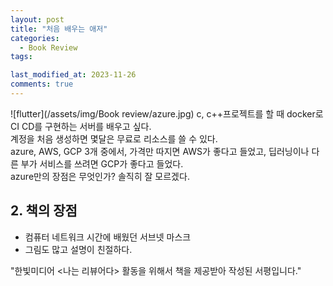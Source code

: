 ```yaml
---
layout: post
title: "처음 배우는 애저"
categories:
  - Book Review
tags:

last_modified_at: 2023-11-26
comments: true
---
```

![flutter](/assets/img/Book review/azure.jpg)
c, c++프로젝트를 할 때 docker로 CI CD를 구현하는 서버를 배우고 싶다.  
계정을 처음 생성하면 몇달은 무료로 리소스를 쓸 수 있다.  
azure, AWS, GCP 3개 중에서, 가격만 따지면 AWS가 좋다고 들었고, 딥러닝이나 다른 부가 서비스를 쓰려면 GCP가 좋다고 들었다.  
azure만의 장점은 무엇인가? 솔직히 잘 모르겠다.

## 2. 책의 장점
- 컴퓨터 네트워크 시간에 배웠던 서브넷 마스크 
- 그림도 많고 설명이 친절하다. 

"한빛미디어 \<나는 리뷰어다\> 활동을 위해서 책을 제공받아 작성된 서평입니다."
